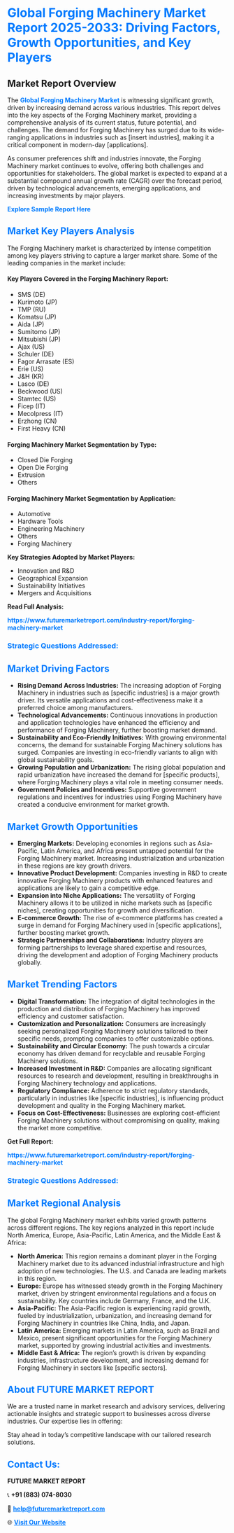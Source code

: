 <h1 style="color: #007BFF;">Global Forging Machinery Market Report 2025-2033: Driving Factors, Growth Opportunities, and Key Players</h1>

<section id="overview">
<h2>Market Report Overview</h2>
<p>The <a href="https://www.futuremarketreport.com/industry-report/forging-machinery-market" style="color: #007BFF; text-decoration: none;"><strong>Global Forging Machinery Market</strong></a> is witnessing significant growth, driven by increasing demand across various industries. This report delves into the key aspects of the Forging Machinery market, providing a comprehensive analysis of its current status, future potential, and challenges. The demand for Forging Machinery has surged due to its wide-ranging applications in industries such as [insert industries], making it a critical component in modern-day [applications].</p>
<p>As consumer preferences shift and industries innovate, the Forging Machinery market continues to evolve, offering both challenges and opportunities for stakeholders. The global market is expected to expand at a substantial compound annual growth rate (CAGR) over the forecast period, driven by technological advancements, emerging applications, and increasing investments by major players.</p>
</section>

<section id="overview">
<p><a href="https://www.futuremarketreport.com/request-sample/reportId=116589" style="color: #007BFF; text-decoration: none;"><strong>Explore Sample Report Here</strong></a></p>
</section>

<section id="key-players">
<h2 style="color: #007BFF;">Market Key Players Analysis</h2>
<p>The Forging Machinery market is characterized by intense competition among key players striving to capture a larger market share. Some of the leading companies in the market include:</p>
<h4>Key Players Covered in the Forging Machinery Report:</h4>
<ul><li>SMS (DE)</li><li>Kurimoto (JP)</li><li>TMP (RU)</li><li>Komatsu (JP)</li><li>Aida (JP)</li><li>Sumitomo (JP)</li><li>Mitsubishi (JP)</li><li>Ajax (US)</li><li>Schuler (DE)</li><li>Fagor Arrasate (ES)</li><li>Erie (US)</li><li>J&amp;H (KR)</li><li>Lasco (DE)</li><li>Beckwood (US)</li><li>Stamtec (US)</li><li>Ficep (IT)</li><li>Mecolpress (IT)</li><li>Erzhong (CN)</li><li>First Heavy (CN)</li></ul>
<h4>Forging Machinery Market Segmentation by Type:</h4>
<ul><li>Closed Die Forging</li><li>Open Die Forging</li><li>Extrusion</li><li>Others</li></ul>

<h4>Forging Machinery Market Segmentation by Application:</h4>
<ul><li>Automotive</li><li>Hardware Tools</li><li>Engineering Machinery</li><li>Others</li><li>Forging Machinery</li></ul>
<p><strong>Key Strategies Adopted by Market Players:</strong></p>
<ul>
<li>Innovation and R&D</li>
<li>Geographical Expansion</li>
<li>Sustainability Initiatives</li>
<li>Mergers and Acquisitions</li>
</ul>
</section>

<section>
<p><strong>Read Full Analysis: </strong></p><a href="https://www.futuremarketreport.com/industry-report/forging-machinery-market" style="color: #007BFF; text-decoration: none;"><strong>https://www.futuremarketreport.com/industry-report/forging-machinery-market</strong></a>
<h3 style="color: #007BFF;">Strategic Questions Addressed:</h3>
</section>

<section id="driving-factors">
<h2 style="color: #007BFF;">Market Driving Factors</h2>
<ul>
<li><strong>Rising Demand Across Industries:</strong> The increasing adoption of Forging Machinery in industries such as [specific industries] is a major growth driver. Its versatile applications and cost-effectiveness make it a preferred choice among manufacturers.</li>
<li><strong>Technological Advancements:</strong> Continuous innovations in production and application technologies have enhanced the efficiency and performance of Forging Machinery, further boosting market demand.</li>
<li><strong>Sustainability and Eco-Friendly Initiatives:</strong> With growing environmental concerns, the demand for sustainable Forging Machinery solutions has surged. Companies are investing in eco-friendly variants to align with global sustainability goals.</li>
<li><strong>Growing Population and Urbanization:</strong> The rising global population and rapid urbanization have increased the demand for [specific products], where Forging Machinery plays a vital role in meeting consumer needs.</li>
<li><strong>Government Policies and Incentives:</strong> Supportive government regulations and incentives for industries using Forging Machinery have created a conducive environment for market growth.</li>
</ul>
</section>

<section id="growth-opportunities">
<h2 style="color: #007BFF;">Market Growth Opportunities</h2>
<ul>
<li><strong>Emerging Markets:</strong> Developing economies in regions such as Asia-Pacific, Latin America, and Africa present untapped potential for the Forging Machinery market. Increasing industrialization and urbanization in these regions are key growth drivers.</li>
<li><strong>Innovative Product Development:</strong> Companies investing in R&D to create innovative Forging Machinery products with enhanced features and applications are likely to gain a competitive edge.</li>
<li><strong>Expansion into Niche Applications:</strong> The versatility of Forging Machinery allows it to be utilized in niche markets such as [specific niches], creating opportunities for growth and diversification.</li>
<li><strong>E-commerce Growth:</strong> The rise of e-commerce platforms has created a surge in demand for Forging Machinery used in [specific applications], further boosting market growth.</li>
<li><strong>Strategic Partnerships and Collaborations:</strong> Industry players are forming partnerships to leverage shared expertise and resources, driving the development and adoption of Forging Machinery products globally.</li>
</ul>
</section>

<section id="trending-factors">
<h2 style="color: #007BFF;">Market Trending Factors</h2>
<ul>
<li><strong>Digital Transformation:</strong> The integration of digital technologies in the production and distribution of Forging Machinery has improved efficiency and customer satisfaction.</li>
<li><strong>Customization and Personalization:</strong> Consumers are increasingly seeking personalized Forging Machinery solutions tailored to their specific needs, prompting companies to offer customizable options.</li>
<li><strong>Sustainability and Circular Economy:</strong> The push towards a circular economy has driven demand for recyclable and reusable Forging Machinery solutions.</li>
<li><strong>Increased Investment in R&D:</strong> Companies are allocating significant resources to research and development, resulting in breakthroughs in Forging Machinery technology and applications.</li>
<li><strong>Regulatory Compliance:</strong> Adherence to strict regulatory standards, particularly in industries like [specific industries], is influencing product development and quality in the Forging Machinery market.</li>
<li><strong>Focus on Cost-Effectiveness:</strong> Businesses are exploring cost-efficient Forging Machinery solutions without compromising on quality, making the market more competitive.</li>
</ul>
</section>

<section>
<p><strong>Get Full Report: </strong></p><a href="https://www.futuremarketreport.com/industry-report/forging-machinery-market" style="color: #007BFF; text-decoration: none;"><strong>https://www.futuremarketreport.com/industry-report/forging-machinery-market</strong></a>
<h3 style="color: #007BFF;">Strategic Questions Addressed:</h3>
</section>


<section id="regional-analysis">
<h2 style="color: #007BFF;">Market Regional Analysis</h2>
<p>The global Forging Machinery market exhibits varied growth patterns across different regions. The key regions analyzed in this report include North America, Europe, Asia-Pacific, Latin America, and the Middle East & Africa:</p>
<ul>
<li><strong>North America:</strong> This region remains a dominant player in the Forging Machinery market due to its advanced industrial infrastructure and high adoption of new technologies. The U.S. and Canada are leading markets in this region.</li>
<li><strong>Europe:</strong> Europe has witnessed steady growth in the Forging Machinery market, driven by stringent environmental regulations and a focus on sustainability. Key countries include Germany, France, and the U.K.</li>
<li><strong>Asia-Pacific:</strong> The Asia-Pacific region is experiencing rapid growth, fueled by industrialization, urbanization, and increasing demand for Forging Machinery in countries like China, India, and Japan.</li>
<li><strong>Latin America:</strong> Emerging markets in Latin America, such as Brazil and Mexico, present significant opportunities for the Forging Machinery market, supported by growing industrial activities and investments.</li>
<li><strong>Middle East & Africa:</strong> The region’s growth is driven by expanding industries, infrastructure development, and increasing demand for Forging Machinery in sectors like [specific sectors].</li>
</ul>
</section>

<footer>
<h2 style="color: #007BFF;">About FUTURE MARKET REPORT</h2>
<p>We are a trusted name in market research and advisory services, delivering actionable insights and strategic support to businesses across diverse industries. Our expertise lies in offering:</p>

<p>Stay ahead in today’s competitive landscape with our tailored research solutions.</p>

<h2 style="color: #007BFF;">Contact Us:</h2>
<p><strong>FUTURE MARKET REPORT</strong></p>
<p>📞 <strong>+91 (883) 074-8030</strong></p>
<p>📧 <strong><a href="mailto:help@futuremarketreport.com" style="color: #007BFF;">help@futuremarketreport.com</a></strong></p>
<p>🌐 <strong><a href="https://www.futuremarketreport.com/" style="color: #007BFF;">Visit Our Website</a></strong></p>
</footer>